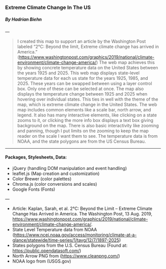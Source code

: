 ### Extreme Climate Change In The US

##### By Hadrian Biehn

—
>I created this map to support an article by the Washington Post labeled “2°C: Beyond the limit, Extreme climate change has arrived in America.” (https://www.washingtonpost.com/graphics/2019/national/climate-environment/climate-change-america/) The web map achieves this by showing concrete temperature data on the United States between the years 1925 and 2025. This web map displays state-level temperature data for each us state for the years 1925, 1985, and 2025. These years can be swapped between using a layer control box. Only one of these can be selected at once. The map also displays the temperature change between 1925 and 2025 when hovering over individual states. This ties in well with the theme of the map, which is extreme climate change in the United States. The web map includes common elements like a scale bar, north arrow, and legend. It also has many interactive elements, like clicking on a state zooms to it, or clicking the more info box displays a text box giving background on the map. There is also basic interactivity like zooming and panning, though I put limits on the zooming to keep the map reader on the scale I want them to see. The temperature data is from NOAA, and the state polygons are from the US Census Bureau. 

---

#### Packages, Stylesheets, Data:
- jQuery		(handling DOM manipulation and event handling) 
- leaflet.js 		(Map creation and customization)
- Color Brewer		(color palettes)
- Chroma.js		(color conversions and scales)
- Google Fonts 	(Fonts)
  
—

- Article: Kaplan, Sarah, et al. 2°C: Beyond the Limit – Extreme Climate Change Has Arrived in America. The Washington Post, 13 Aug. 2019, https://www.washingtonpost.com/graphics/2019/national/climate-environment/climate-change-america/.
- State Level Temperature data from NOAA (https://www.ncei.noaa.gov/access/monitoring/climate-at-a-glance/statewide/time-series/1/tavg/12/7/1897-2025)
- States polygons from the U.S. Census Bureau (Found at: https://public.opendatasoft.com/)
- North Arrow PNG from  (https://www.cleanpng.com/)
- NOAA logo from (USGS.gov) 
